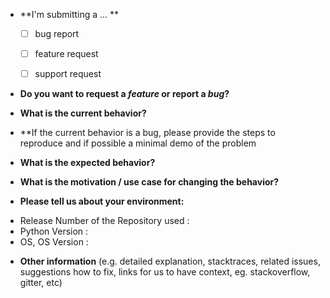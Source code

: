 * **I'm submitting a ... **
  - [ ] bug report
  - [ ] feature request
  - [ ] support request


* **Do you want to request a *feature* or report a *bug*?**



* **What is the current behavior?**



* **If the current behavior is a bug, please provide the steps to reproduce and if possible a minimal demo of the problem



* **What is the expected behavior?**



* **What is the motivation / use case for changing the behavior?**



* **Please tell us about your environment:**

- Release Number of the Repository used :
- Python Version : 
- OS, OS Version : 



* **Other information** (e.g. detailed explanation, stacktraces, related issues, suggestions how to fix, links for us to have context, eg. stackoverflow, gitter, etc)
